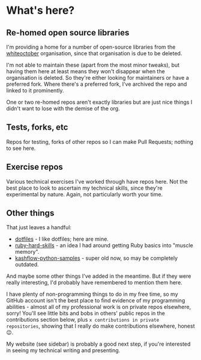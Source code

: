 # What's here?

## Re-homed open source libraries

I'm providing a home for a number of open-source libraries from the [whiteoctober](https://github.com/whiteoctober) organisation, since that organisation is due to be deleted.

I'm not able to maintain these (apart from the most minor tweaks), but having them here at least means they won't disappear when the organisation is deleted. So they're either looking for maintainers or have a preferred fork. Where there's a preferred fork, I've archived the repo and linked to it prominently.

One or two re-homed repos aren't exactly libraries but are just nice things I didn't want to lose with the demise of the org.

## Tests, forks, etc

Repos for testing, forks of other repos so I can make Pull Requests; nothing to see here.

## Exercise repos

Various technical exercises I've worked through have repos here. Not the best place to look to ascertain my technical skills, since they're experimental by nature. Again, not particularly worth your time.

## Other things

That just leaves a handful:

- [dotfiles](https://github.com/sampart/dotfiles) - I like dotfiles; here are mine.
- [ruby-hard-skills](https://github.com/sampart/ruby-hard-skills) - an idea I had around getting Ruby basics into "muscle memory".
- [kashflow-python-samples](https://github.com/sampart/kashflow-python-samples) - super old now, so may be completely outdated.

And maybe some other things I've added in the meantime. But if they were really interesting, I'd probably have remembered to mention them here.

I have plenty of non-programming things to do in my free time, so my GitHub account isn't the best place to find evidence of my programming abilities - almost all of my professional work is on private repos elsewhere, sorry! You'll see little bits and bobs in others' public repos in the contributions section below, plus `x contributions in private repositories`, showing that I really do make contributions elsewhere, honest :wink:.

My website (see sidebar) is probably a good next step, if you're interested in seeing my technical writing and presenting.
